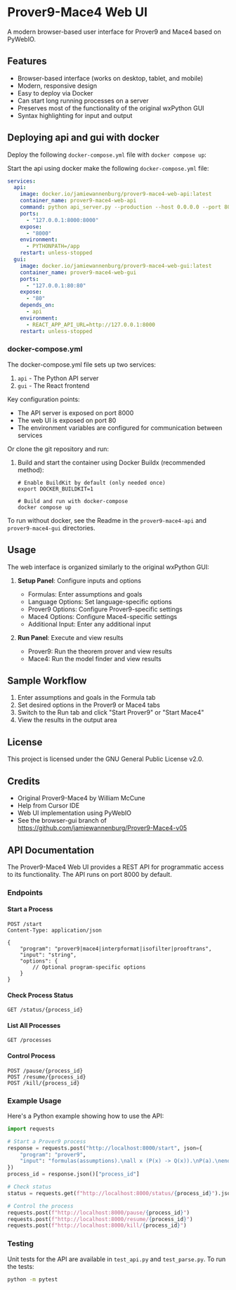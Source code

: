 # Prover9-Mace4 Web UI

A modern browser-based user interface for Prover9 and Mace4 based on PyWebIO.

## Features

- Browser-based interface (works on desktop, tablet, and mobile)
- Modern, responsive design
- Easy to deploy via Docker
- Can start long running processes on a server
- Preserves most of the functionality of the original wxPython GUI
- Syntax highlighting for input and output

## Deploying api and gui with docker

Deploy the following `docker-compose.yml` file with `docker compose up`:

Start the api using docker make the following `docker-compose.yml` file:

```yaml
services:
  api:
    image: docker.io/jamiewannenburg/prover9-mace4-web-api:latest
    container_name: prover9-mace4-web-api
    command: python api_server.py --production --host 0.0.0.0 --port 8000
    ports:
      - "127.0.0.1:8000:8000"
    expose:
      - "8000"
    environment:
      - PYTHONPATH=/app
    restart: unless-stopped
  gui:
    image: docker.io/jamiewannenburg/prover9-mace4-web-gui:latest
    container_name: prover9-mace4-web-gui
    ports:
      - "127.0.0.1:80:80"
    expose:
      - "80"
    depends_on:
      - api
    environment:
      - REACT_APP_API_URL=http://127.0.0.1:8000
    restart: unless-stopped 
```


### docker-compose.yml

The docker-compose.yml file sets up two services:

1. `api` - The Python API server
2. `gui` - The React frontend

Key configuration points:
- The API server is exposed on port 8000
- The web UI is exposed on port 80
- The environment variables are configured for communication between services


Or clone the git repository and run:

1. Build and start the container using Docker Buildx (recommended method):
   ```
   # Enable BuildKit by default (only needed once)
   export DOCKER_BUILDKIT=1
   
   # Build and run with docker-compose
   docker compose up
   ```

To run without docker, see the Readme in the `prover9-mace4-api` and `prover9-mace4-gui` directories.

## Usage

The web interface is organized similarly to the original wxPython GUI:

1. **Setup Panel**: Configure inputs and options
   - Formulas: Enter assumptions and goals
   - Language Options: Set language-specific options
   - Prover9 Options: Configure Prover9-specific settings
   - Mace4 Options: Configure Mace4-specific settings
   - Additional Input: Enter any additional input

2. **Run Panel**: Execute and view results
   - Prover9: Run the theorem prover and view results
   - Mace4: Run the model finder and view results

## Sample Workflow

1. Enter assumptions and goals in the Formula tab
2. Set desired options in the Prover9 or Mace4 tabs
3. Switch to the Run tab and click "Start Prover9" or "Start Mace4"
4. View the results in the output area

## License

This project is licensed under the GNU General Public License v2.0.

## Credits

- Original Prover9-Mace4 by William McCune
- Help from Cursor IDE
- Web UI implementation using PyWebIO 
- See the browser-gui branch of https://github.com/jamiewannenburg/Prover9-Mace4-v05

## API Documentation

The Prover9-Mace4 Web UI provides a REST API for programmatic access to its functionality. The API runs on port 8000 by default.

### Endpoints

#### Start a Process
```http
POST /start
Content-Type: application/json

{
    "program": "prover9|mace4|interpformat|isofilter|prooftrans",
    "input": "string",
    "options": {
        // Optional program-specific options
    }
}
```

#### Check Process Status
```http
GET /status/{process_id}
```

#### List All Processes
```http
GET /processes
```

#### Control Process
```http
POST /pause/{process_id}
POST /resume/{process_id}
POST /kill/{process_id}
```

### Example Usage

Here's a Python example showing how to use the API:

```python
import requests

# Start a Prover9 process
response = requests.post("http://localhost:8000/start", json={
    "program": "prover9",
    "input": "formulas(assumptions).\nall x (P(x) -> Q(x)).\nP(a).\nend_of_list.\n\nformulas(goals).\nQ(a).\nend_of_list."
})
process_id = response.json()["process_id"]

# Check status
status = requests.get(f"http://localhost:8000/status/{process_id}").json()

# Control the process
requests.post(f"http://localhost:8000/pause/{process_id}")
requests.post(f"http://localhost:8000/resume/{process_id}")
requests.post(f"http://localhost:8000/kill/{process_id}")
```

### Testing

Unit tests for the API are available in `test_api.py` and `test_parse.py`. To run the tests:

```bash
python -m pytest
```